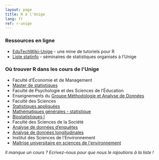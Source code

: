 ```yaml
---
layout: page
title: R à l'Unige
lang: fr
ref: r-unige
---
```


### Ressources en ligne
* [EduTechWiki-Unige](http://edutechwiki.unige.ch/fr/Tutoriels_R) - une mine de tutoriels pour R
* [Liste statinfo](https://listes.unige.ch/sympa/info/statinfo) - séminaires de statistiques organisés à l'Unige

### Où trouver R dans les cours de l'Unige

* Faculté d’Économie et de Management
 * [Master de statistiques](http://www.unige.ch/gsem/rcs/master/program/)
* Faculté de Psychologie et des Sciences de l’Éducation
 * Enseignements du [Groupe Méthodologie et Analyse de Données](http://www.unige.ch/fapse/mad/services/)
* Faculté des Sciences 
 * [Statistiques appliquées](http://wadme.unige.ch:3149/pls/opprg/w_det_cours.debut?p_code_cours=14B951&p_plan_is=0&p_langue=1&p_frame=N&p_mode=PGC&p_annee=2015&p_suffixe=&p_grtri=)
 * [Mathématiques générales - statistique](http://wadme.unige.ch:3149/pls/opprg/w_det_cours.debut?p_code_cours=11M002&p_plan_is=0&p_langue=1&p_frame=N&p_mode=PGC&p_annee=2015&p_suffixe=&p_grtri=)
 * [Biostatistiques I](http://wadme.unige.ch:3149/pls/opprg/w_det_cours.debut?p_code_cours=11M004&p_plan_is=0&p_langue=1&p_frame=N&p_mode=PGC&p_annee=2015&p_suffixe=&p_grtri=)
* Faculté des Sciences de la Société
 * [Analyse de données d’enquêtes](http://wadme.unige.ch:3149/pls/opprg/w_det_cours.debut?p_code_cours=T415009&p_plan_is=0&p_langue=1&p_frame=N&p_mode=PGC&p_annee=2015&p_suffixe=&p_grtri=)
 * [Analyse de données longitudinales](http://wadme.unige.ch:3149/pls/opprg/w_det_cours.debut?p_code_cours=T415012&p_plan_is=0&p_langue=1&p_frame=N&p_mode=PGC&p_annee=2015&p_suffixe=&p_grtri=)
* Institut des Sciences de l’Environnement 
 * [Maîtrise universitaire en sciences de l'environnement](http://wadme.unige.ch:3149/pls/opprg/w_rech_cours.result_fac?p_langue=1&p_struct=1&p_annee=2015&p_grtri=6806)
 
*Il manque un cours ? Ecrivez-nous pour que nous le rajoutions à la liste !*

